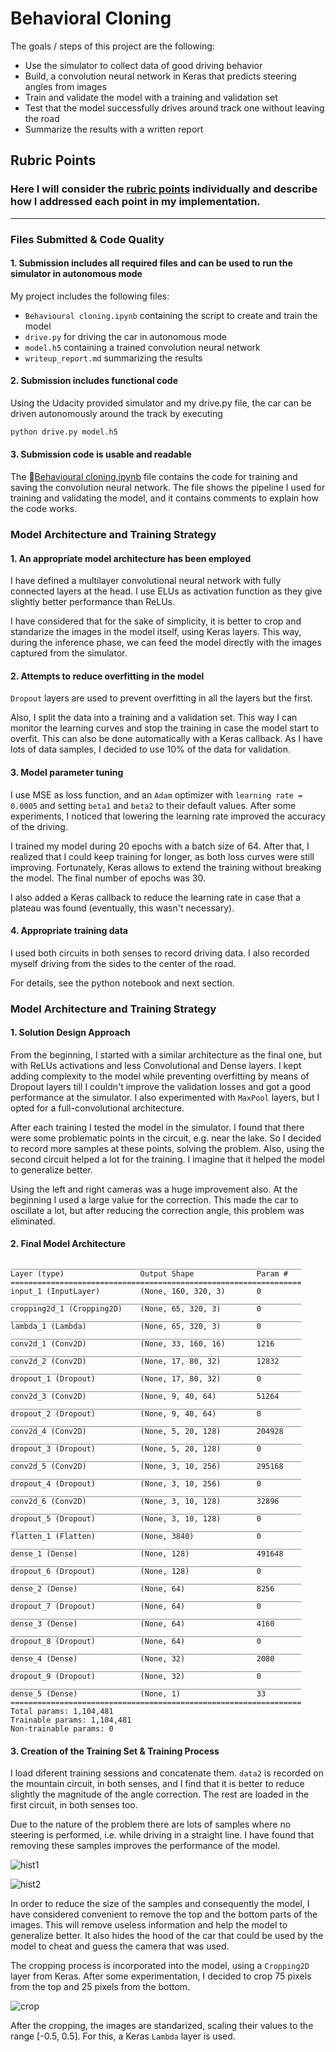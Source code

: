 # Behavioral Cloning 

The goals / steps of this project are the following:
* Use the simulator to collect data of good driving behavior
* Build, a convolution neural network in Keras that predicts steering angles from images
* Train and validate the model with a training and validation set
* Test that the model successfully drives around track one without leaving the road
* Summarize the results with a written report

[//]: # (Image References)

[crop]: ./examples/crop.png "Crop"
[hist1]: ./examples/hist1.png "Histogram before"
[hist2]: ./examples/hist2.png "Histogram after"

## Rubric Points

### Here I will consider the [rubric points](https://review.udacity.com/#!/rubrics/432/view) individually and describe how I addressed each point in my implementation.  

---
### Files Submitted & Code Quality

#### 1. Submission includes all required files and can be used to run the simulator in autonomous mode

My project includes the following files:
* `Behavioural cloning.ipynb` containing the script to create and train the model
* `drive.py` for driving the car in autonomous mode
* `model.h5` containing a trained convolution neural network 
* `writeup_report.md` summarizing the results

#### 2. Submission includes functional code

Using the Udacity provided simulator and my drive.py file, the car can be driven autonomously around the track by executing 

```sh
python drive.py model.h5
```

#### 3. Submission code is usable and readable

The [Behavioural cloning.ipynb](./Behavioural%20cloning.ipynb) file contains the code for training and saving the convolution neural network. The file shows the pipeline I used for training and validating the model, and it contains comments to explain how the code works.

### Model Architecture and Training Strategy

#### 1. An appropriate model architecture has been employed

I have defined a multilayer convolutional neural network with fully connected layers at the head. I use ELUs as activation function as they give slightly better performance than ReLUs. 

I have considered that for the sake of simplicity, it is better to crop and standarize the images in the model itself, using Keras layers. This way, during the inference phase, we can feed the model directly with the images captured from the simulator.

#### 2. Attempts to reduce overfitting in the model

`Dropout` layers are used to prevent overfitting in all the layers but the first. 

Also, I split the data into a training and a validation set. This way I can monitor the learning curves and stop the training in case the model start to overfit. This can also be done automatically with a Keras callback. As I have lots of data samples, I decided to use 10% of the data for validation.

#### 3. Model parameter tuning

I use MSE as loss function, and an `Adam` optimizer with `learning rate = 0.0005` and setting `beta1` and `beta2` to their default values. After some experiments, I noticed that lowering the learning rate improved the accuracy of the driving.

I trained my model during 20 epochs with a batch size of 64. After that, I realized that I could keep training for longer, as both loss curves were still improving. Fortunately, Keras allows to extend the training without breaking the model. The final number of epochs was 30.

I also added a Keras callback to reduce the learning rate in case that a plateau was found (eventually, this wasn't necessary).

#### 4. Appropriate training data

I used both circuits in both senses to record driving data. I also recorded myself driving from the sides to the center of the road.

For details, see the python notebook and next section. 

### Model Architecture and Training Strategy

#### 1. Solution Design Approach

From the beginning, I started with a similar architecture as the final one, but with ReLUs activations and less Convolutional and Dense layers. I kept adding complexity to the model while preventing overfitting by means of Dropout layers till I couldn't improve the validation losses and got a good performance at the simulator. I also experimented with `MaxPool` layers, but I opted for a full-convolutional architecture.

After each training I tested the model in the simulator. I found that there were some problematic points in the circuit, e.g. near the lake. So I decided to record more samples at these points, solving the problem. Also, using the second circuit helped a lot for the training. I imagine that it helped the model to generalize better.

Using the left and right cameras was a huge improvement also. At the beginning I used a large value for the correction. This made the car to oscillate a lot, but after reducing the correction angle, this problem was eliminated.

#### 2. Final Model Architecture


```
_________________________________________________________________
Layer (type)                 Output Shape              Param #   
=================================================================
input_1 (InputLayer)         (None, 160, 320, 3)       0         
_________________________________________________________________
cropping2d_1 (Cropping2D)    (None, 65, 320, 3)        0         
_________________________________________________________________
lambda_1 (Lambda)            (None, 65, 320, 3)        0         
_________________________________________________________________
conv2d_1 (Conv2D)            (None, 33, 160, 16)       1216      
_________________________________________________________________
conv2d_2 (Conv2D)            (None, 17, 80, 32)        12832     
_________________________________________________________________
dropout_1 (Dropout)          (None, 17, 80, 32)        0         
_________________________________________________________________
conv2d_3 (Conv2D)            (None, 9, 40, 64)         51264     
_________________________________________________________________
dropout_2 (Dropout)          (None, 9, 40, 64)         0         
_________________________________________________________________
conv2d_4 (Conv2D)            (None, 5, 20, 128)        204928    
_________________________________________________________________
dropout_3 (Dropout)          (None, 5, 20, 128)        0         
_________________________________________________________________
conv2d_5 (Conv2D)            (None, 3, 10, 256)        295168    
_________________________________________________________________
dropout_4 (Dropout)          (None, 3, 10, 256)        0         
_________________________________________________________________
conv2d_6 (Conv2D)            (None, 3, 10, 128)        32896     
_________________________________________________________________
dropout_5 (Dropout)          (None, 3, 10, 128)        0         
_________________________________________________________________
flatten_1 (Flatten)          (None, 3840)              0         
_________________________________________________________________
dense_1 (Dense)              (None, 128)               491648    
_________________________________________________________________
dropout_6 (Dropout)          (None, 128)               0         
_________________________________________________________________
dense_2 (Dense)              (None, 64)                8256      
_________________________________________________________________
dropout_7 (Dropout)          (None, 64)                0         
_________________________________________________________________
dense_3 (Dense)              (None, 64)                4160      
_________________________________________________________________
dropout_8 (Dropout)          (None, 64)                0         
_________________________________________________________________
dense_4 (Dense)              (None, 32)                2080      
_________________________________________________________________
dropout_9 (Dropout)          (None, 32)                0         
_________________________________________________________________
dense_5 (Dense)              (None, 1)                 33        
=================================================================
Total params: 1,104,481
Trainable params: 1,104,481
Non-trainable params: 0
```

#### 3. Creation of the Training Set & Training Process

I load diferent training sessions and concatenate them. `data2` is recorded on the mountain circuit, in both senses, and I find that it is better to reduce slightly the magnitude of the angle correction. The rest are loaded in the first circuit, in both senses too. 

Due to the nature of the problem there are lots of samples where no steering is performed, i.e. while driving in a straight line. I have found that removing these samples improves the performance of the model. 

![hist1]

![hist2]

In order to reduce the size of the samples and consequently the model, I have considered convenient to remove the top and the bottom parts of the images. This will remove useless information and help the model to generalize better. It also hides the hood of the car that could be used by the model to cheat and guess the camera that was used.

The cropping process is incorporated into the model, using a `Cropping2D` layer from Keras. After some experimentation, I decided to crop 75 pixels from the top and 25 pixels from the bottom.

![crop]

After the cropping, the images are standarized, scaling their values to the range [-0.5, 0.5]. For this, a Keras `Lambda` layer is used.
